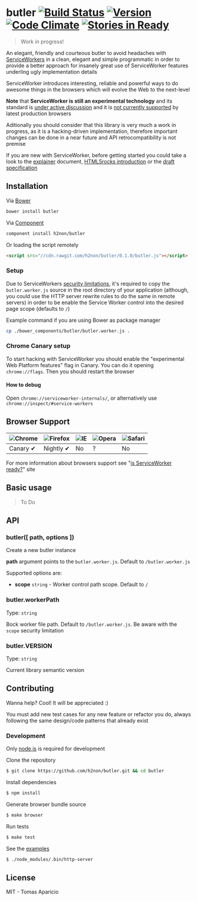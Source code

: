 # butler [![Build Status](https://api.travis-ci.org/h2non/butler.svg?branch=master)][travis] [![Version](https://img.shields.io/bower/v/butler.svg)](https://github.com/h2non/butler/releases) [![Code Climate](https://codeclimate.com/github/h2non/butler/badges/gpa.svg)](https://codeclimate.com/github/h2non/butler) [![Stories in Ready](https://badge.waffle.io/h2non/butler.png?label=ready&title=Ready)](https://waffle.io/h2non/butler)

> Work in progress!

An elegant, friendly and courteous butler to avoid headaches with [ServiceWorkers][spec] 
in a clean, elegant and simple programmatic in order to provide a better approach for insanely great use
of ServiceWorker features underling ugly implementation details

ServiceWorker introduces interesting, reliable and powerful ways to do awesome
things in the browsers which will evolve the Web to the next-level

**Note** that **ServiceWorker is still an experimental technology** and its standard is [under active discussion][discussion] and it is [not currently supported][browser-support] by latest production browsers

Aditionally you should consider that this library is very much a work in progress, as it is a hacking-driven implementation, therefore important changes can be done in a near future and API retrocompatibility is not premise

If you are new with ServiceWorker, before getting started you could take a look to the [explainer][explainer] document, [HTML5rocks introduction][html5rocks] or the [draft specification][spec]

## Installation

Via [Bower](http://bower.io)
```bash
bower install butler
```

Via [Component](https://github.com/component/component)
```bash
component install h2non/butler
```

Or loading the script remotely
```html
<script src="//cdn.rawgit.com/h2non/butler/0.1.0/butler.js"></script>
```

### Setup

Due to ServiceWorkers [security limitations][serviceWorkerGettingStarted], it's required to copy the `butler.worker.js` source in the root directory of your application (although, you could use the HTTP server rewrite rules to do the same in remote servers) in order to be enable the Service Worker control into the desired page scope (defaults to `/`)

Example command if you are using Bower as package manager
```bash
cp ./bower_components/butler/butler.worker.js .
```

### Chrome Canary setup

To start hacking with ServiceWorker you should enable the "experimental Web Platform features" flag in Canary.
You can do it opening `chrome://flags`. Then you should restart the browser

#### How to debug

Open `chrome://serviceworker-internals/`, or alternatively use `chrome://inspect/#service-workers`

<!--
## Limitations notes
-->

## Browser Support

![Chrome](https://raw.github.com/alrra/browser-logos/master/chrome/chrome_48x48.png) | ![Firefox](https://raw.github.com/alrra/browser-logos/master/firefox/firefox_48x48.png) | ![IE](https://raw.github.com/alrra/browser-logos/master/internet-explorer/internet-explorer_48x48.png) | ![Opera](https://raw.github.com/alrra/browser-logos/master/opera/opera_48x48.png) | ![Safari](https://raw.github.com/alrra/browser-logos/master/safari/safari_48x48.png)
--- | --- | --- | --- | --- |
Canary ✔ | Nightly ✔ | No | ? | No |

For more information about browsers support see "[is ServiceWorker ready?](https://jakearchibald.github.io/isserviceworkerready/)" site

## Basic usage

> To Do

## API

### butler([ path, options ])

Create a new butler instance

**path** argument points to the `butler.worker.js`. Default to `/butler.worker.js`

Supported options are:

- **scope** `string` - Worker control path scope. Default to `/`


### butler.workerPath
Type: `string`

Bock worker file path. Default to `/butler.worker.js`.
Be aware with the `scope` security limitation

### butler.VERSION
Type: `string`

Current library semantic version

## Contributing

Wanna help? Cool! It will be appreciated :)

You must add new test cases for any new feature or refactor you do,
always following the same design/code patterns that already exist

### Development

Only [node.js](http://nodejs.org) is required for development

Clone the repository
```bash
$ git clone https://github.com/h2non/butler.git && cd butler
```

Install dependencies
```bash
$ npm install
```

Generate browser bundle source
```bash
$ make browser
```

Run tests
```bash
$ make test
```

See the [examples](https://github.com/h2non/butler/tree/master/examples)
```bash
$ ./node_modules/.bin/http-server
```

## License

MIT - Tomas Aparicio

[serviceWorkerGettingStarted]: https://github.com/slightlyoff/ServiceWorker/blob/master/explainer.md#getting-started
[discussion]: https://github.com/slightlyoff/ServiceWorker/issues
[browser-support]: https://jakearchibald.github.io/isserviceworkerready/
[spec]: https://slightlyoff.github.io/ServiceWorker/spec/service_worker/index.html
[explainer]: https://github.com/slightlyoff/ServiceWorker/blob/master/explainer.md#getting-started
[html5rocks]: http://www.html5rocks.com/en/tutorials/service-worker/introduction/
[travis]: https://travis-ci.org/h2non/butler
[fetch-credentials]: https://fetch.spec.whatwg.org/#concept-request-credentials-mode
